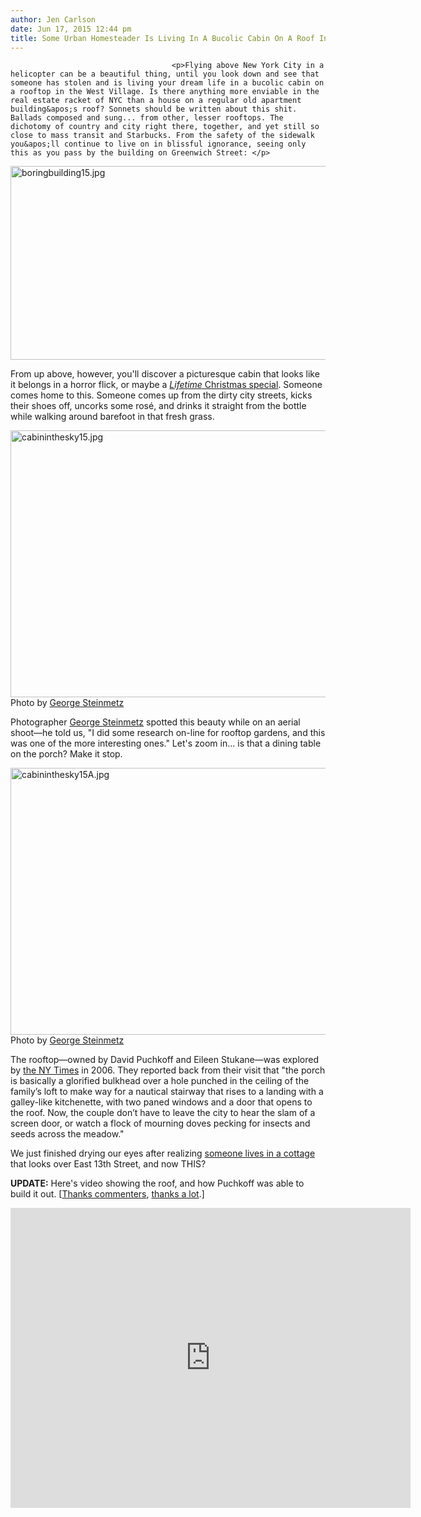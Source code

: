 ```yaml
---
author: Jen Carlson
date: Jun 17, 2015 12:44 pm
title: Some Urban Homesteader Is Living In A Bucolic Cabin On A Roof In Manhattan
---
```


	
										<p>Flying above New York City in a helicopter can be a beautiful thing, until you look down and see that someone has stolen and is living your dream life in a bucolic cabin on a rooftop in the West Village. Is there anything more enviable in the real estate racket of NYC than a house on a regular old apartment building&apos;s roof? Sonnets should be written about this shit. Ballads composed and sung... from other, lesser rooftops. The dichotomy of country and city right there, together, and yet still so close to mass transit and Starbucks. From the safety of the sidewalk you&apos;ll continue to live on in blissful ignorance, seeing only this as you pass by the building on Greenwich Street: </p>

<p><span class="mt-enclosure mt-enclosure-image" style="display: inline;"> <img alt="boringbuilding15.jpg" src="https://web.archive.org/web/20170828134027im_/http://gothamist.com/attachments/arts_jen/boringbuilding15.jpg" width="640" height="310" class="image-none"> </span></p>

<p>From up above, however, you&apos;ll discover a picturesque cabin that looks like it belongs in a horror flick, or maybe a <a href="https://web.archive.org/web/20170828134027/http://gothamist.com/2012/12/18/the_best_the_worst_of_christmas_tel.php"><em>Lifetime</em> Christmas special</a>. Someone comes home to this. Someone comes up from the dirty city streets, kicks their shoes off, uncorks some ros&#xE9;, and drinks it straight from the bottle while walking around barefoot in that fresh grass.</p>

<p><span class="mt-enclosure mt-enclosure-image" style="display: inline;"> <img alt="cabininthesky15.jpg" src="https://web.archive.org/web/20170828134027im_/http://gothamist.com/attachments/arts_jen/cabininthesky15.jpg" width="640" height="427" class="image-none"> </span><br>
<span class="photo_caption">Photo by <a href="https://web.archive.org/web/20170828134027/http://georgesteinmetz.com/">George Steinmetz</a></span></p>

<p>Photographer <a href="https://web.archive.org/web/20170828134027/http://georgesteinmetz.com/">George Steinmetz</a> spotted this beauty while on an aerial shoot&#x2014;he told us, &quot;I did some research on-line for rooftop gardens, and this was one of the more interesting ones.&quot; Let&apos;s zoom in... is that a dining table on the porch? Make it stop.</p>

<p><span class="mt-enclosure mt-enclosure-image" style="display: inline;"> <img alt="cabininthesky15A.jpg" src="https://web.archive.org/web/20170828134027im_/http://gothamist.com/attachments/arts_jen/cabininthesky15A.jpg" width="640" height="427" class="image-none"> </span><br>
<span class="photo_caption">Photo by <a href="https://web.archive.org/web/20170828134027/http://georgesteinmetz.com/">George Steinmetz</a></span></p>

<p>The rooftop&#x2014;owned by David Puchkoff and Eileen Stukane&#x2014;was explored by <a href="https://web.archive.org/web/20170828134027/http://www.nytimes.com/2006/07/20/garden/20roof.html">the NY Times</a> in 2006. They reported back from their visit that &quot;the porch is basically a glorified bulkhead over a hole punched in the ceiling of the family&#x2019;s loft to make way for a nautical stairway that rises to a landing with a galley-like kitchenette, with two paned windows and a door that opens to the roof. Now, the couple don&#x2019;t have to leave the city to hear the slam of a screen door, or watch a flock of mourning doves pecking for insects and seeds across the meadow.&quot;</p>

<p>We just finished drying our eyes after realizing <a href="https://web.archive.org/web/20170828134027/http://gothamist.com/2015/06/16/rooftop_cottage_envy.php">someone lives in a cottage</a> that looks over East 13th Street, and now THIS? </p>

<p><strong>UPDATE:</strong> Here&apos;s video showing the roof, and how Puchkoff was able to build it out. [<a href="https://web.archive.org/web/20170828134027/http://gothamist.com/2015/06/16/rooftop_cottage_envy.php#comment-2082059755">Thanks commenters</a>, <a href="https://web.archive.org/web/20170828134027/http://gothamist.com/2015/06/17/nyc_roof_cabin_with_yard.php#comment-2084246464">thanks a lot</a>.]</p>

<p><iframe width="640" height="480" src="https://web.archive.org/web/20170828134027if_/https://www.youtube.com/embed/TvubCSnUW88" frameborder="0" allowfullscreen></iframe></p>					
										
									
				